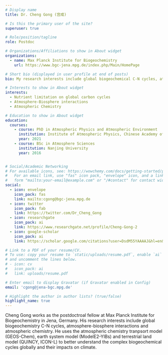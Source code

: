 ```yaml
---
# Display name
title: Dr. Cheng Gong (宫成)

# Is this the primary user of the site?
superuser: true

# Role/position/tagline
role: Postdoc

# Organizations/Affiliations to show in About widget
organizations:
  - name: Max Planck Institute for Biogeochemistry
    url: https://www.bgc-jena.mpg.de/index.php/Main/HomePage

# Short bio (displayed in user profile at end of posts)
bio: My research interests include global biogeochemical C-N cycles, atmosphere-biosphere interactions and atmospheric chemistry.

# Interests to show in About widget
interests:
  - Nutrient limitation on global carbon cycles
  - Atmosphere-Biosphere interactions
  - Atmospheric Chemistry

# Education to show in About widget
education:
  courses:
    - course: PhD in Atmospheric Physics and Atmospheric Environment
      institution: Institute of Atmospheric Physics, Chinese Academy of Sciences
      year: 2021
    - course: BSc in Atmosphere Sciences
      institution: Nanjing University
      year: 2016


# Social/Academic Networking
# For available icons, see: https://wowchemy.com/docs/getting-started/page-builder/#icons
#   For an email link, use "fas" icon pack, "envelope" icon, and a link in the
#   form "mailto:your-email@example.com" or "/#contact" for contact widget.
social:
  - icon: envelope
    icon_pack: fas
    link: mailto:cgong@bgc-jena.mpg.de
  - icon: twitter
    icon_pack: fab
    link: https://twitter.com/Dr_Cheng_Gong
  - icon: researchgate
    icon_pack: ai
    link: https://www.researchgate.net/profile/Cheng-Gong-2    
  - icon: google-scholar
    icon_pack: ai
    link: https://scholar.google.com/citations?user=DsdM55YAAAAJ&hl=en&oi=sra

# Link to a PDF of your resume/CV.
# To use: copy your resume to `static/uploads/resume.pdf`, enable `ai` icons in `params.toml`,
# and uncomment the lines below.
# - icon: cv
#   icon_pack: ai
#   link: uploads/resume.pdf

# Enter email to display Gravatar (if Gravatar enabled in Config)
email: 'cgong@jena-bgc.mpg.de'

# Highlight the author in author lists? (true/false)
highlight_name: true
---
```


Cheng Gong works as the postdoctroal fellow at Max Planck Institute for Biogeochemistry in Jena, Germany. His research interests include global biogeochemistry C-N cycles, atmosphere-biosphere interactions and atmospheric chemistry. He uses the atmospheric chemistry tranpsort model (GEOS-Chem), earth system model (ModelE2-YIBs) and terrestrial land model (QUINCY, ICON-L) to better understand the complex biogeochemical cycles globally and their impacts on climate.

